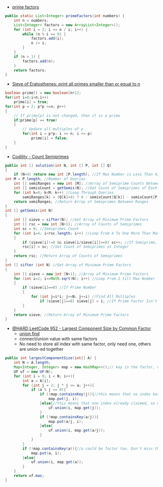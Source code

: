 - [prime factors](https://www.vogella.com/tutorials/JavaAlgorithmsPrimeFactorization/article.html)
```java
public static List<Integer> primeFactors(int numbers) {
    int n = numbers;
    List<Integer> factors = new ArrayList<Integer>();
    for (int i = 2; i <= n / i; i++) {
        while (n % i == 0) {
            factors.add(i);
            n /= i;
        }
    }
    if (n > 1) {
        factors.add(n);
    }
    return factors;
}
```

- [Sieve of Eratosthenes: print all primes smaller than or equal to n](https://www.geeksforgeeks.org/sieve-of-eratosthenes/)
```java
boolean prime[] = new boolean[n+1]; 
for(int i=0;i<n;i++) 
    prime[i] = true; 
for(int p = 2; p*p <=n; p++) 
{ 
    // If prime[p] is not changed, then it is a prime 
    if(prime[p] == true) 
    { 
        // Update all multiples of p 
        for(int i = p*p; i <= n; i += p) 
            prime[i] = false; 
    } 
}
```

- [Codility  - Count Semiprimes](https://github.com/styro103/CountSemiprimes/blob/master/CountSemiPrimes.java)
```java
public int [] solution(int N, int [] P, int [] Q) 
{
    if (N<4) return new int [P.length]; //If Max Number is Less Than 4, Return Array of Zeroes (4 is First Semiprime)
int M = P.length; //Number of Queries
    int [] semiRanges = new int [M]; //Array of Semiprime Counts Between Ranges
    int [] semisCount = getSemis(N); //Get Count of Semiprimes of Each Number Up to Max
    for (int k=0; k<M; k++) //Loop Through Queries
        semiRanges[k] = (Q[k]<4) ? 0 : semisCount[Q[k]] - semisCount[P[k]-1]; //Subtract Counts to Get Semiprimes Count Between Range
    return semiRanges; //Return Array of Semiprimes Between Ranges
}
int [] getSemis(int N)
{
    int [] sieve = sifter(N); //Get Array of Minimum Prime Factors
    int [] rsc = new int [N+1]; //Array of Counts of Semiprimes
    int sc = 0; //Semiprimes Count
    for (int i=4; i<rsc.length; i++) //Loop From 4 To One More Than Max Number
    {
        if (sieve[i]!=0 && sieve[i/sieve[i]]==0) sc++; //If Semiprime, Increase Count
        rsc[i] = sc; //Set Count of Semiprimes at Integer
    }
    return rsc; //Return Array of Counts of Semiprimes
}
int [] sifter (int N) //Get Array of Minimum Prime Factors
{
    int [] sieve = new int [N+1]; //Array of Minimum Prime Factors
    for (int i=2; i<=Math.sqrt(N); i++) //Loop From 2 till Max Number
    {
        if (sieve[i]==0) //If Prime Number
        {
            for (int j=i*i; j<=N; j+=i) //Find All Multiples
                if (sieve[j]==0) sieve[j] = i; //If Prime Factor Isn't Listed, Update
        }
    }
    return sieve; //Return Array of Minimum Prime Factors
}
```

- [@HARD LeetCode 952 - Largest Component Size by Common Factor](https://leetcode.com/articles/largest-component-size-by-common-factor/)
  - [union find](https://leetcode.com/problems/largest-component-size-by-common-factor/discuss/200959/Simplest-Solution-(Union-Find-only)-No-Prime-Calculation)
  - connect/union value with same factors
  - No need to store all index with same factor, only need one, others are union-ed together
```java
public int largestComponentSize(int[] A) {
    int N = A.length;
    Map<Integer, Integer> map = new HashMap<>();// key is the factor, val is the node index
    UF uf = new UF(N);
    for (int i = 0; i < N; i++){
        int a = A[i];
        for (int j = 2; j * j <= a; j++){
            if (a % j == 0){
                if (!map.containsKey(j)){//this means that no index has claimed the factor yet
                    map.put(j, i);
                }else{//this means that one index already claimed, so union that one with current
                    uf.union(i, map.get(j));
                }
                if (!map.containsKey(a/j)){
                    map.put(a/j, i);
                }else{
                    uf.union(i, map.get(a/j));
                }
            }
        }
        if (!map.containsKey(a)){//a could be factor too. Don't miss this
            map.put(a, i);
        }else{
            uf.union(i, map.get(a));
        }
    }
    return uf.max;
}
```


